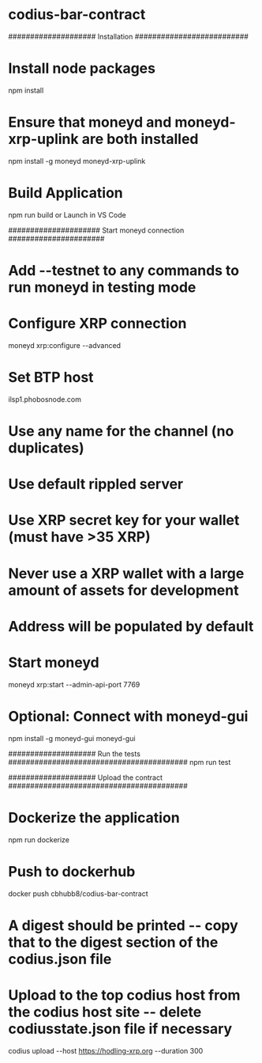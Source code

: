 # codius-bar-contract

#################### Installation ##########################

# Install node packages
npm install

# Ensure that moneyd and moneyd-xrp-uplink are both installed
npm install -g moneyd moneyd-xrp-uplink

# Build Application
npm run build or Launch in VS Code

##################### Start moneyd connection ######################

# Add --testnet to any commands to run moneyd in testing mode

# Configure XRP connection
moneyd xrp:configure --advanced

# Set BTP host
ilsp1.phobosnode.com

# Use any name for the channel (no duplicates)

# Use default rippled server

# Use XRP secret key for your wallet (must have >35 XRP)
# Never use a XRP wallet with a large amount of assets for development
# Address will be populated by default

# Start moneyd
moneyd xrp:start --admin-api-port 7769

# Optional: Connect with moneyd-gui
npm install -g moneyd-gui
moneyd-gui

#################### Run the tests #########################################
npm run test

#################### Upload the contract #########################################

# Dockerize the application
npm run dockerize

# Push to dockerhub
docker push cbhubb8/codius-bar-contract

# A digest should be printed -- copy that to the digest section of the codius.json file

# Upload to the top codius host from the codius host site -- delete codiusstate.json file if necessary
codius upload --host https://hodling-xrp.org --duration 300